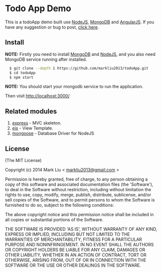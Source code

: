 # Todo App Demo

This is a todoApp demo built use [NodeJS](http://nodejs.org/), [MongoDB](http://mongodb.org/) and [AngularJS](https://angularjs.org/).
If you have any suggestion or bug to post, [click here](https://github.com/markliu2013/todoApp/issues/new).

## Install

**NOTE:** Firstly you need to install [MongoDB](https://docs.mongodb.org/getting-started/shell/installation/) and [NodeJS](https://github.com/joyent/node/wiki/installation), and you also need MongoDB service running after installed.

```sh
  $ git clone --depth 1 https://github.com/markliu2013/todoApp.git
  $ cd todoApp 
  $ npm start
```

**NOTE:** You should start your mongodb service to run the application.

Then visit [http://localhost:3000/](http://localhost:3000/)

## Related modules

1. [express](http://expressjs.com/) - MVC skeleton.
2. [ejs](http://embeddedjs.com/) - View Template.
3. [mongoose](http://mongoosejs.com/) - Database Driver for NodeJS

## License
(The MIT License)

Copyright (c) 2014 Mark Liu < [markliu2013@gmail.com](mailto:markliu2013@gmail.com) >

Permission is hereby granted, free of charge, to any person obtaining a copy of this software and associated documentation files (the 'Software'), to deal in the Software without restriction, including without limitation the rights to use, copy, modify, merge, publish, distribute, sublicense, and/or sell copies of the Software, and to permit persons to whom the Software is furnished to do so, subject to the following conditions:

The above copyright notice and this permission notice shall be included in all copies or substantial portions of the Software.

THE SOFTWARE IS PROVIDED 'AS IS', WITHOUT WARRANTY OF ANY KIND, EXPRESS OR IMPLIED, INCLUDING BUT NOT LIMITED TO THE WARRANTIES OF MERCHANTABILITY, FITNESS FOR A PARTICULAR PURPOSE AND NONINFRINGEMENT. IN NO EVENT SHALL THE AUTHORS OR COPYRIGHT HOLDERS BE LIABLE FOR ANY CLAIM, DAMAGES OR OTHER LIABILITY, WHETHER IN AN ACTION OF CONTRACT, TORT OR OTHERWISE, ARISING FROM, OUT OF OR IN CONNECTION WITH THE SOFTWARE OR THE USE OR OTHER DEALINGS IN THE SOFTWARE.
